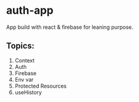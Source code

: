 # auth-app
App build with react &amp; firebase for leaning purpose.

## Topics:
1. Context
2. Auth
3. Firebase
4. Env var
5. Protected Resources
6. useHistory

